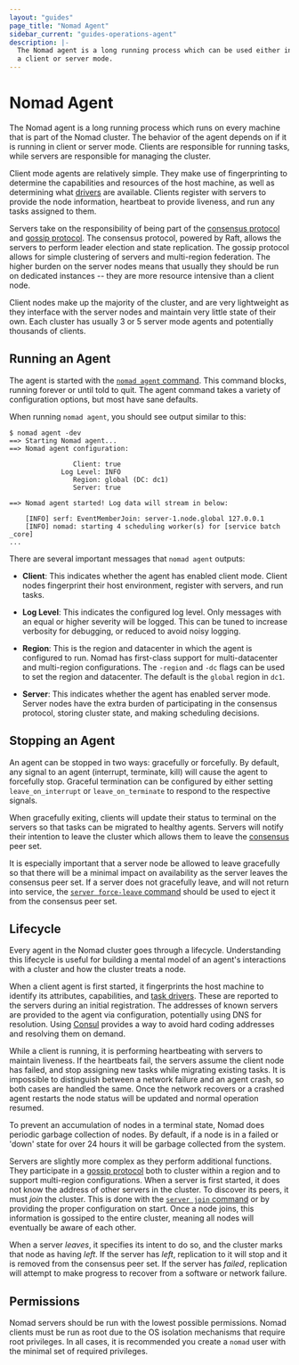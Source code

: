 ```yaml
---
layout: "guides"
page_title: "Nomad Agent"
sidebar_current: "guides-operations-agent"
description: |-
  The Nomad agent is a long running process which can be used either in
  a client or server mode.
---
```


# Nomad Agent

The Nomad agent is a long running process which runs on every machine that
is part of the Nomad cluster. The behavior of the agent depends on if it is
running in client or server mode. Clients are responsible for running tasks,
while servers are responsible for managing the cluster.

Client mode agents are relatively simple. They make use of fingerprinting
to determine the capabilities and resources of the host machine, as well as
determining what [drivers](/docs/drivers/index.html) are available. Clients
register with servers to provide the node information, heartbeat to provide
liveness, and run any tasks assigned to them.

Servers take on the responsibility of being part of the
[consensus protocol](/docs/internals/consensus.html) and [gossip protocol](/docs/internals/gossip.html).
The consensus protocol, powered by Raft, allows the servers to perform
leader election and state replication. The gossip protocol allows for simple
clustering of servers and multi-region federation. The higher burden on the
server nodes means that usually they should be run on dedicated instances --
they are more resource intensive than a client node.

Client nodes make up the majority of the cluster, and are very lightweight as
they interface with the server nodes and maintain very little state of their
own. Each cluster has usually 3 or 5 server mode agents and potentially
thousands of clients.

## Running an Agent

The agent is started with the [`nomad agent` command](/docs/commands/agent.html). This
command blocks, running forever or until told to quit. The agent command takes a variety
of configuration options, but most have sane defaults.

When running `nomad agent`, you should see output similar to this:

```text
$ nomad agent -dev
==> Starting Nomad agent...
==> Nomad agent configuration:

                Client: true
             Log Level: INFO
                Region: global (DC: dc1)
                Server: true

==> Nomad agent started! Log data will stream in below:

    [INFO] serf: EventMemberJoin: server-1.node.global 127.0.0.1
    [INFO] nomad: starting 4 scheduling worker(s) for [service batch _core]
...
```

There are several important messages that `nomad agent` outputs:

- **Client**: This indicates whether the agent has enabled client mode.
  Client nodes fingerprint their host environment, register with servers,
  and run tasks.

- **Log Level**: This indicates the configured log level. Only messages with
  an equal or higher severity will be logged. This can be tuned to increase
  verbosity for debugging, or reduced to avoid noisy logging.

- **Region**: This is the region and datacenter in which the agent is configured
  to run. Nomad has first-class support for multi-datacenter and multi-region
  configurations. The `-region` and `-dc` flags can be used to set the region
  and datacenter. The default is the `global` region in `dc1`.

- **Server**: This indicates whether the agent has enabled server mode.
  Server nodes have the extra burden of participating in the consensus protocol,
  storing cluster state, and making scheduling decisions.

## Stopping an Agent

An agent can be stopped in two ways: gracefully or forcefully. By default,
any signal to an agent (interrupt, terminate, kill) will cause the agent
to forcefully stop. Graceful termination can be configured by either
setting `leave_on_interrupt` or `leave_on_terminate` to respond to the
respective signals.

When gracefully exiting, clients will update their status to terminal on
the servers so that tasks can be migrated to healthy agents. Servers
will notify their intention to leave the cluster which allows them to
leave the [consensus](/docs/internals/consensus.html) peer set.

It is especially important that a server node be allowed to leave gracefully
so that there will be a minimal impact on availability as the server leaves
the consensus peer set. If a server does not gracefully leave, and will not
return into service, the [`server force-leave` command](/docs/commands/server/force-leave.html)
should be used to eject it from the consensus peer set.

## Lifecycle

Every agent in the Nomad cluster goes through a lifecycle. Understanding
this lifecycle is useful for building a mental model of an agent's interactions
with a cluster and how the cluster treats a node.

When a client agent is first started, it fingerprints the host machine to
identify its attributes, capabilities, and [task drivers](/docs/drivers/index.html).
These are reported to the servers during an initial registration. The addresses
of known servers are provided to the agent via configuration, potentially using
DNS for resolution. Using [Consul](https://www.consul.io) provides a way to avoid hard
coding addresses and resolving them on demand.

While a client is running, it is performing heartbeating with servers to
maintain liveness. If the heartbeats fail, the servers assume the client node
has failed, and stop assigning new tasks while migrating existing tasks.
It is impossible to distinguish between a network failure and an agent crash,
so both cases are handled the same. Once the network recovers or a crashed agent
restarts the node status will be updated and normal operation resumed.

To prevent an accumulation of nodes in a terminal state, Nomad does periodic
garbage collection of nodes. By default, if a node is in a failed or 'down'
state for over 24 hours it will be garbage collected from the system.

Servers are slightly more complex as they perform additional functions. They
participate in a [gossip protocol](/docs/internals/gossip.html) both to cluster
within a region and to support multi-region configurations. When a server is
first started, it does not know the address of other servers in the cluster.
To discover its peers, it must _join_ the cluster. This is done with the
[`server join` command](/docs/commands/server/join.html) or by providing the
proper configuration on start. Once a node joins, this information is gossiped
to the entire cluster, meaning all nodes will eventually be aware of each other.

When a server _leaves_, it specifies its intent to do so, and the cluster marks that
node as having _left_. If the server has _left_, replication to it will stop and it
is removed from the consensus peer set. If the server has _failed_, replication
will attempt to make progress to recover from a software or network failure.

## Permissions

Nomad servers should be run with the lowest possible permissions. Nomad clients
must be run as root due to the OS isolation mechanisms that require root
privileges. In all cases, it is recommended you create a `nomad` user with the
minimal set of required privileges.
